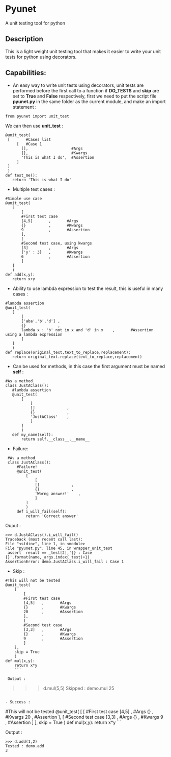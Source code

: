 # Pyunet
A unit testing tool for python

Description
--
This is a light weight unit testing tool that makes it easier to write your unit tests for python using decorators.

Capabilities:
--
- An easy way to write unit tests using decorators, unit tests are performed before the first call to a function if **DO_TESTS** and **skip** are set to **True** and **False** respectively, first we need to put the script file **pyunet.py** in the same folder as the current module, and make an import statement :
```
from pyunet import unit_test
```

 We can then use **unit_test** :
 ```
@unit_test(
  [       #Cases list
      [   #Case 1
        [],                   #Args
        {},                   #Kwargs
        'This is what I do',  #Assertion
      ]
  ]
  )
def test_me():
    return 'This is what I do'
```

- Multiple test cases :
 ```
#Simple use case
@unit_test(
    [
        [
        #First test case
        [4,5]       ,       #Args
        {}          ,       #Kwargs
        9           ,       #Assertion
        ],
        [
        #Second test case, using kwargs
        [3]         ,       #Args
        {'y' : 3}   ,       #Kwargs
        6           ,       #Assertion
        ]
    ]
    )
def add(x,y):
    return x+y
```

- Ability to use lambda expression to test the result, this is useful in many cases :
 ```
#lambda assertion
@unit_test(
    [
        [
        ['aba','b','d'] ,
        {}              ,
        lambda x : 'b' not in x and 'd' in x    ,       #Assertion using a lambda expression
        ]
    ]
    )
def replace(original_text,text_to_replace,replacement):
    return original_text.replace(text_to_replace,replacement)
```

- Can be used for methods, in this case the first argument must be named **self** :
 ```
#As a method
class JustAClass():
    #lambda assertion
    @unit_test(
        [
            [
            []              ,
            {}              ,
            'JustAClass'    ,
            ]
        ]
        )
    def my_name(self):
        return self.__class__.__name__
```

- Failure:
```
 #As a method
 class JustAClass():
     #Failure!
     @unit_test(
         [
             [
             []              ,
             {}              ,
             'Worng answer!'    ,
             ]
         ]
         )
     def i_will_fail(self):
         return 'Correct answer'
```

   Ouput :
   ```
   >>> d.JustAClass().i_will_fail()
Traceback (most recent call last):
  File "<stdin>", line 1, in <module>
  File "pyunet.py", line 45, in wrapper_unit_test
    assert  result == _test[2],'{} : Case {}'.format(name,_args.index(_test)+1)
AssertionError: demo.JustAClass.i_will_fail : Case 1
```

- Skip :
 ```
 #This will not be tested
 @unit_test(
     [
         [
         #First test case
         [4,5]   ,       #Args
         {}      ,       #Kwargs
         20      ,       #Assertion
         ],
         [
         #Second test case
         [3,3]   ,       #Args
         {}      ,       #Kwargs
         9       ,       #Assertion
         ]
     ],
     skip = True
     )
 def mul(x,y):
     return x*y
     ```

  Output :
  ```
  >>> d.mul(5,5)
Skipped : demo.mul
25
```

- Success :
 ```
 #This will not be tested
 @unit_test(
     [
         [
         #First test case
         [4,5]   ,       #Args
         {}      ,       #Kwargs
         20      ,       #Assertion
         ],
         [
         #Second test case
         [3,3]   ,       #Args
         {}      ,       #Kwargs
         9       ,       #Assertion
         ]
     ],
     skip = True
     )
 def mul(x,y):
     return x*y
     ```

  Output :
  ```
  >>> d.add(1,2)
Tested : demo.add
3
```

